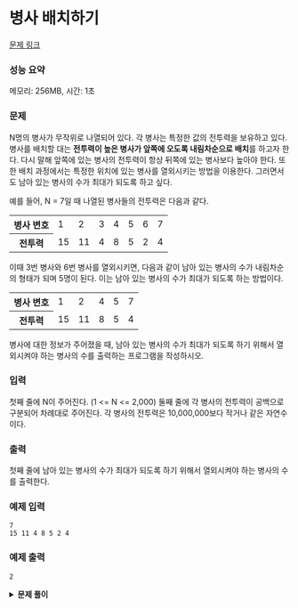 # 병사 배치하기

[문제 링크](https://www.youtube.com/watch?v=5Lu34WIx2Us)

### 성능 요약

메모리: 256MB, 시간: 1초

### 문제

N명의 병사가 무작위로 나열되어 있다. 각 병사는 특정한 값의 전투력을 보유하고 있다.
병사를 배치할 대는 **전투력이 높은 병사가 앞쪽에 오도록 내림차순으로 배치**를 하고자 한다. 다시 말해 앞쪽에 있는 병사의 전투력이 항상 뒤쪽에 있는 병사보다 높아야 한다.
또한 배치 과정에서는 특정한 위치에 있는 병사를 열외시키는 방법을 이용한다. 그러면서도 남아 있는 병사의 수가 최대가 되도록 하고 싶다.

예를 들어, N = 7일 때 나열된 병사들의 전투력은 다음과 같다.

<table>
<tr>
<th>병사 변호</th>
<td>1</td>
<td>2</td>
<td>3</td>
<td>4</td>
<td>5</td>
<td>6</td>
<td>7</td>
</tr>
<tr>
<th>전투력</th>
<td>15</td>
<td>11</td>
<td>4</td>
<td>8</td>
<td>5</td>
<td>2</td>
<td>4</td>
</tr>
</table>

이때 3번 병사와 6번 병사를 열외시키면, 다음과 같이 남아 있는 병사의 수가 내림차순의 형태가 되며 5명이 된다. 이는 남아 있는 병사의 수가 최대가 되도록 하는 방법이다.

<table>
<tr>
<th>병사 변호</th>
<td>1</td>
<td>2</td>
<td>4</td>
<td>5</td>
<td>7</td>
</tr>
<tr>
<th>전투력</th>
<td>15</td>
<td>11</td>
<td>8</td>
<td>5</td>
<td>4</td>
</tr>
</table>

병사에 대한 정보가 주어졌을 때, 남아 있는 병사의 수가 최대가 되도록 하기 위해서 열외시켜야 하는 병사의 수를 출력하는 프로그램을 작성하시오.

### 입력

첫째 줄에 N이 주어진다. (1 <= N <= 2,000) 둘째 줄에 각 병사의 전투력이 공백으로 구분되어 차례대로 주어진다. 각 병사의 전투력은 10,000,000보다 작거나 같은 자연수이다.

### 출력

첫째 줄에 남아 있는 병사의 수가 최대가 되도록 하기 위해서 열외시켜야 하는 병사의 수를 출력한다.

### 예제 입력

```
7
15 11 4 8 5 2 4
```

### 예제 출력

```
2
```

<details><summary><b>문제 풀이</b></summary>
<div markdown="1">

### Solution

```js
const [n, ...soldiers] = require("fs")
  .readFileSync("./input.txt")
  .toString()
  .trim()
  .split(/\s/)
  .map((v) => +v);

function Solution(n, soldiers) {
  const dp = new Array(n).fill(0);

  let count = 0;
  for (let i = 1; i < n; i++) {
    if (soldiers[i] > soldiers[i - 1]) count++;

    dp[i] = count;
  }

  console.log(dp);
}

Solution(n, soldiers);
```

이렇게 푸는게 맞나?? 문제의 정답을 체크할 수 없으니 아쉽다. 하지만 그냥 한 번에 답에 도달해서 이게 맞는 것 같은데, 뭘까...?

### Solution 2

```js
const [n, ...soldiers] = require("fs")
  .readFileSync("./input.txt")
  .toString()
  .trim()
  .split(/\s/)
  .map((v) => +v);

function Solution(n, soldiers) {
  soldiers.reverse();

  const dp = new Array(n).fill(1);

  for (let i = 1; i < n; i++) {
    for (let j = 0; j < i; j++) {
      if (soldiers[j] < soldiers[i]) dp[i] = Math.max(dp[i], dp[j] + 1);
      console.log(dp);
    }
  }

  console.log(n - Math.max(...dp));
}

Solution(n, soldiers);
```

가장 긴 증가하는 부분 수열(Longest Increasing Subsequence, LIS)
예를 들어 하나의 수열 arr = [4, 2, 5, 8, 4, 11, 15]
이 수열의 가장 긴 증가하는 부분 수열은 [4, 5, 8, 11, 15]
이 문제는 가장 긴 감소하는 부분 수열을 찾는 문제로 치환할 수 있다. LIS 알고리즘을 조금 수정하여 적용함으로 정답을 도출할 수 있다.

#### LIS 알고리즘

`dp[i] = arr[i]`를 마지막 원소로 가지는 부분 수열의 최대 길이

점화식 - 모든 `0 <= j < i`에 대해

```js
if (arr[j] < arr[i]) dp[i] = Math.max(dp[i], dp[j] + 1);
```

</div>
</details>
